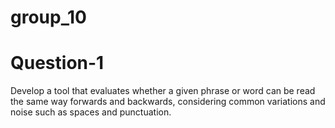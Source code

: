 # group_10
# Question-1
Develop a tool that evaluates whether a given phrase or word can be read the same way forwards and backwards, considering common variations and noise such as spaces and punctuation.
